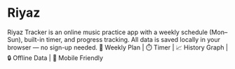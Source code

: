 # Riyaz
Riyaz Tracker is an online music practice app with a weekly schedule (Mon–Sun), built-in timer, and progress tracking. All data is saved locally in your browser — no sign-up needed. 🎯 Weekly Plan | ⏱️ Timer | 📈 History Graph | 🔒 Offline Data | 📱 Mobile Friendly
